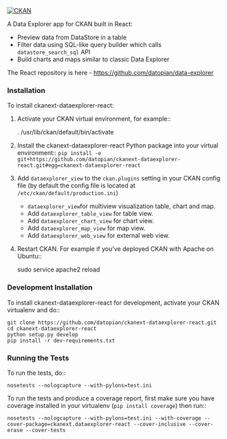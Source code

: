 [![CKAN](https://img.shields.io/badge/ckan-2.8.7-orange.svg?style=flat-square)](https://github.com/ckan/ckan)

A Data Explorer app for CKAN built in React:

* Preview data from DataStore in a table
* Filter data using SQL-like query builder which calls `datastore_search_sql` API
* Build charts and maps similar to classic Data Explorer

The React repository is here - https://github.com/datopian/data-explorer

### Installation

To install ckanext-dataexplorer-react:

1. Activate your CKAN virtual environment, for example::

     . /usr/lib/ckan/default/bin/activate

2. Install the ckanext-dataexplorer-react Python package into your virtual environment::
   `pip install -e git+https://github.com/datopian/ckanext-dataexplorer-react.git#egg=ckanext-dataexplorer-react`

3. Add ``dataexplorer_view`` to the ``ckan.plugins`` setting in your CKAN
   config file (by default the config file is located at
   ``/etc/ckan/default/production.ini``)
    * `dataexplorer_view`for multiview visualization table, chart and map.
    * Add `dataexplorer_table_view` for table view.
    * Add `dataexplorer_chart_view` for chart view.
    * Add `dataexplorer_map_view` for map view.
    * Add `dataexplorer_web_view` for external web view.

4. Restart CKAN. For example if you've deployed CKAN with Apache on Ubuntu::

     sudo service apache2 reload


### Development Installation


To install ckanext-dataexplorer-react for development, activate your CKAN virtualenv and
do::

    git clone https://github.com/datopian/ckanext-dataexplorer-react.git
    cd ckanext-dataexplorer-react
    python setup.py develop
    pip install -r dev-requirements.txt


### Running the Tests

To run the tests, do::

    nosetests --nologcapture --with-pylons=test.ini

To run the tests and produce a coverage report, first make sure you have
coverage installed in your virtualenv (``pip install coverage``) then run::

    nosetests --nologcapture --with-pylons=test.ini --with-coverage --cover-package=ckanext.dataexplorer-react --cover-inclusive --cover-erase --cover-tests

